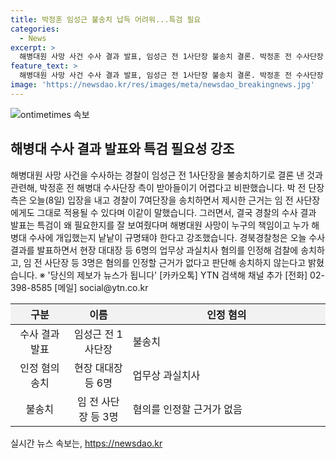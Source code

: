 ```yaml
---
title: 박정훈 임성근 불송치 납득 어려워...특검 필요
categories:
  - News
excerpt: >
  해병대원 사망 사건 수사 결과 발표, 임성근 전 1사단장 불송치 결론. 박정훈 전 수사단장 측 비판, 경찰의 결론 받아들이기 어렵다고. 박 전 단장은 경찰의 수사 결과로 특검 필요성을 강조하며, 누구의 책임이고 누가 개입했는지 규명해야 한다고 주장. 경찰청, 업무상 과실치사 혐의로 6명 송치 결정하고, 임 전 사단장 등 3명은 송치하지 않는다 밝혀.
feature_text: >
  해병대원 사망 사건 수사 결과 발표, 임성근 전 1사단장 불송치 결론. 박정훈 전 수사단장 측 비판, 경찰의 결론 받아들이기 어렵다고. 박 전 단장은 경찰의 수사 결과로 특검 필요성을 강조하며, 누구의 책임이고 누가 개입했는지 규명해야 한다고 주장. 경찰청, 업무상 과실치사 혐의로 6명 송치 결정하고, 임 전 사단장 등 3명은 송치하지 않는다 밝혀.
image: 'https://newsdao.kr/res/images/meta/newsdao_breakingnews.jpg'
---
```


<p><img src="https://newsdao.kr/res/images/meta/newsdao_breakingnews.jpg" alt="ontimetimes 속보" /></p>

<h2 data-ke-size="size26">해병대 수사 결과 발표와 특검 필요성 강조</h2>

<p data-ke-size="size16">해병대원 사망 사건을 수사하는 경찰이 임성근 전 1사단장을 불송치하기로 결론 낸 것과 관련해, 박정훈 전 해병대 수사단장 측이 받아들이기 어렵다고 비판했습니다. 박 전 단장 측은 오늘(8일) 입장을 내고 경찰이 7여단장을 송치하면서 제시한 근거는 임 전 사단장에게도 그대로 적용될 수 있다며 이같이 말했습니다. 그러면서, 결국 경찰의 수사 결과 발표는 특검이 왜 필요한지를 잘 보여줬다며 해병대원 사망이 누구의 책임이고 누가 해병대 수사에 개입했는지 낱낱이 규명돼야 한다고 강조했습니다. 경북경찰청은 오늘 수사 결과를 발표하면서 현장 대대장 등 6명의 업무상 과실치사 혐의를 인정해 검찰에 송치하고, 임 전 사단장 등 3명은 혐의를 인정할 근거가 없다고 판단해 송치하지 않는다고 밝혔습니다. ※ '당신의 제보가 뉴스가 됩니다' [카카오톡] YTN 검색해 채널 추가 [전화] 02-398-8585 [메일] social@ytn.co.kr</p>

<table>
<thead>
<tr>
<th scope="col" style="width:100px;background-color:#f2f2f2;text-align:center">구분</th>
<th scope="col" style="width:100px;background-color:#f2f2f2;text-align:center">이름</th>
<th scope="col" style="width:400px;background-color:#f2f2f2;text-align:center">인정 혐의</th>
</tr>
</thead>
<tbody>
<tr>
<td style="text-align:center">수사 결과 발표</td>
<td style="text-align:center">임성근 전 1사단장</td>
<td>불송치</td>
</tr>
<tr>
<td style="text-align:center">인정 혐의 송치</td>
<td style="text-align:center">현장 대대장 등 6명</td>
<td>업무상 과실치사</td>
</tr>
<tr>
<td style="text-align:center">불송치</td>
<td style="text-align:center">임 전 사단장 등 3명</td>
<td>혐의를 인정할 근거가 없음</td>
</tr>
</tbody>
</table>
실시간 뉴스 속보는, <a href="https://newsdao.kr" rel="dofollow">https://newsdao.kr</a>


